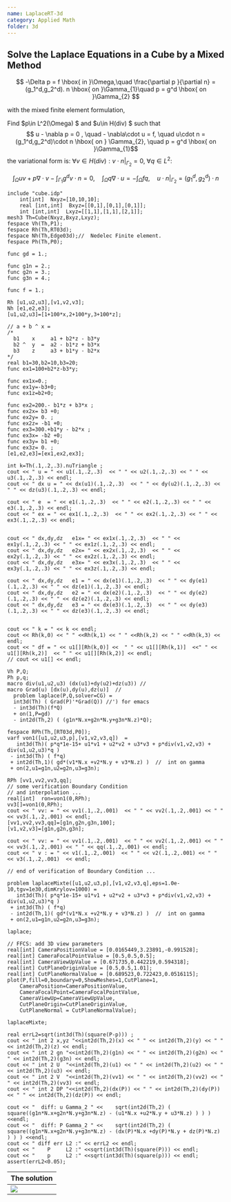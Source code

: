 ```yaml
---
name: LaplaceRT-3d
category: Applied Math
folder: 3d
---
```


## Solve the Laplace Equations in a Cube by a Mixed Method

$$
-\Delta p = f    \hbox{ in }\Omega,\quad
\frac{\partial p }{\partial n} = (g_1^d,g_2^d). n \hbox{ on }\Gamma_{1}\quad
p = g^d  \hbox{ on }\Gamma_{2}
$$

with the mixed finite element formulation,

Find $p\in L^2(\Omega) $  and $u\in H(div) $ such that
$$  u - \nabla p = 0 , \quad - \nabla\cdot u =  f, \quad
  u\cdot n = (g_1^d,g_2^d)\cdot n   \hbox{ on } \Gamma_{2}, \quad
  p = g^d  \hbox{ on }\Gamma_{1}$$
the variational form is: $\forall v\in H(div):  v\cdot n|_{\Gamma_{2}}=0,~\forall q\in L^2$:

$$ \int_\Omega  u v + p \nabla\cdot  v -\int_{\Gamma_{1}} g^d v\cdot n     =0,\quad \int_\Omega q \nabla\cdot u = -\int_\Omega f q,\quad
u\cdot n |_{\Gamma_2}= (g^d_1,g^d_2)\cdot n $$

~~~freefem
include "cube.idp"
    int[int]  Nxyz=[10,10,10];
    real [int,int]  Bxyz=[[0,1],[0,1],[0,1]];
    int [int,int]  Lxyz=[[1,1],[1,1],[2,1]];
mesh3 Th=Cube(Nxyz,Bxyz,Lxyz);
fespace Vh(Th,P1);
fespace Rh(Th,RT03d);
fespace Nh(Th,Edge03d);//  Nedelec Finite element. 
fespace Ph(Th,P0);

func gd = 1.;

func g1n = 2.;
func g2n = 3.; 
func g3n = 4.; 

func f = 1.;

Rh [u1,u2,u3],[v1,v2,v3];
Nh [e1,e2,e3];
[u1,u2,u3]=[1+100*x,2+100*y,3+100*z];

// a + b ^ x = 
/*
  b1    x     a1 + b2*z - b3*y 
  b2 ^  y  =  a2 - b1*z + b3*x
  b3    z     a3 + b1*y - b2*x
*/
real b1=30,b2=10,b3=20;
func ex1=100+b2*z-b3*y;

func ex1x=0.;
func ex1y=-b3+0;
func ex1z=b2+0;

func ex2=200.- b1*z + b3*x ;
func ex2x= b3 +0;
func ex2y= 0. ;
func ex2z= -b1 +0;
func ex3=300.+b1*y - b2*x ;
func ex3x= -b2 +0;
func ex3y= b1 +0;
func ex3z= 0. ;
[e1,e2,e3]=[ex1,ex2,ex3]; 

int k=Th(.1,.2,.3).nuTriangle ;
cout << " u = " << u1(.1,.2,.3)  << " " << u2(.1,.2,.3) << " " << u3(.1,.2,.3) << endl;
cout << " dx u = " << dx(u1)(.1,.2,.3)  << " " << dy(u2)(.1,.2,.3) << " " << dz(u3)(.1,.2,.3) << endl;

cout << " e  = " << e1(.1,.2,.3)  << " " << e2(.1,.2,.3) << " " << e3(.1,.2,.3) << endl;
cout << " ex = " << ex1(.1,.2,.3)  << " " << ex2(.1,.2,.3) << " " << ex3(.1,.2,.3) << endl;


cout << " dx,dy,dz   e1x= " << ex1x(.1,.2,.3)  << " " << ex1y(.1,.2,.3) << " " << ex1z(.1,.2,.3) << endl;
cout << " dx,dy,dz   e2x= " << ex2x(.1,.2,.3)  << " " << ex2y(.1,.2,.3) << " " << ex2z(.1,.2,.3) << endl;
cout << " dx,dy,dz   e3x= " << ex3x(.1,.2,.3)  << " " << ex3y(.1,.2,.3) << " " << ex3z(.1,.2,.3) << endl;

cout << " dx,dy,dz   e1 = " << dx(e1)(.1,.2,.3)  << " " << dy(e1)(.1,.2,.3) << " " << dz(e1)(.1,.2,.3) << endl;
cout << " dx,dy,dz   e2 = " << dx(e2)(.1,.2,.3)  << " " << dy(e2)(.1,.2,.3) << " " << dz(e2)(.1,.2,.3) << endl;
cout << " dx,dy,dz   e3 = " << dx(e3)(.1,.2,.3)  << " " << dy(e3)(.1,.2,.3) << " " << dz(e3)(.1,.2,.3) << endl;


cout << " k = " << k << endl;
cout << Rh(k,0) << " " <<Rh(k,1) << " " <<Rh(k,2) << " " <<Rh(k,3) << endl;
cout << " df = " << u1[][Rh(k,0)] <<  " " << u1[][Rh(k,1)]  <<" " << u1[][Rh(k,2)]  << " " << u1[][Rh(k,2)] << endl;
// cout << u1[] << endl;

Vh P,Q;
Ph p,q; 
macro div(u1,u2,u3) (dx(u1)+dy(u2)+dz(u3)) //
macro Grad(u) [dx(u),dy(u),dz(u)]  //
  problem laplace(P,Q,solver=CG) = 
  int3d(Th) ( Grad(P)'*Grad(Q)) //') for emacs
  - int3d(Th)(f*Q) 
  + on(1,P=gd) 
  - int2d(Th,2) ( (g1n*N.x+g2n*N.y+g3n*N.z)*Q);

fespace RPh(Th,[RT03d,P0]);
varf von1([u1,u2,u3,p],[v1,v2,v3,q])  = 
   int3d(Th)( p*q*1e-15+ u1*v1 + u2*v2 + u3*v3 + p*div(v1,v2,v3) + div(u1,u2,u3)*q )
 - int3d(Th) ( f*q)
 + int2d(Th,1)( gd*(v1*N.x +v2*N.y + v3*N.z) )  //  int on gamma 
 + on(2,u1=g1n,u2=g2n,u3=g3n);

RPh [vv1,vv2,vv3,qq];
// some verification Boundary Condition
// and interpolation ...
real[int]  ron=von1(0,RPh);
vv3[]=von1(0,RPh);
cout << " vv: = " << vv1(.1,.2,.001)  << " " << vv2(.1,.2,.001) << " " << vv3(.1,.2,.001) << endl;
[vv1,vv2,vv3,qq]=[g1n,g2n,g3n,100];
[v1,v2,v3]=[g1n,g2n,g3n];

cout << " vv: = " << vv1(.1,.2,.001)  << " " << vv2(.1,.2,.001) << " " << vv3(.1,.2,.001) << " " << qq(.1,.2,.001) << endl;
cout << " v : = " << v1(.1,.2,.001)  << " " << v2(.1,.2,.001) << " " << v3(.1,.2,.001)  << endl;

// end of verification of Boundary Condition ... 

problem laplaceMixte([u1,u2,u3,p],[v1,v2,v3,q],eps=1.0e-10,tgv=1e30,dimKrylov=1000) =
   int3d(Th)( p*q*1e-15+ u1*v1 + u2*v2 + u3*v3 + p*div(v1,v2,v3) + div(u1,u2,u3)*q )
 + int3d(Th) ( f*q)
 - int2d(Th,1)( gd*(v1*N.x +v2*N.y + v3*N.z) )  //  int on gamma 
 + on(2,u1=g1n,u2=g2n,u3=g3n);

laplace;

// FFCS: add 3D view parameters
real[int] CameraPositionValue = [0.0165449,3.23891,-0.991528];
real[int] CameraFocalPointValue = [0.5,0.5,0.5];
real[int] CameraViewUpValue = [0.671735,0.442219,0.594318];
real[int] CutPlaneOriginValue = [0.5,0.5,1.01];
real[int] CutPlaneNormalValue = [0.689523,0.722423,0.0516115];
plot(P,fill=0,boundary=0,ShowMeshes=1,CutPlane=1,
	CameraPosition=CameraPositionValue,
	CameraFocalPoint=CameraFocalPointValue,
	CameraViewUp=CameraViewUpValue,
	CutPlaneOrigin=CutPlaneOriginValue,
	CutPlaneNormal = CutPlaneNormalValue);

laplaceMixte;

real errL2=sqrt(int3d(Th)(square(P-p))) ;
cout << " int 2 x,yz "<<int2d(Th,2)(x) << " " << int2d(Th,2)(y) << " " << int2d(Th,2)(z) << endl;
cout << " int 2 gn "<<int2d(Th,2)(g1n) << " " << int2d(Th,2)(g2n) << " " << int2d(Th,2)(g3n) << endl;
cout << " int 2 U  "<<int2d(Th,2)(u1) << " " << int2d(Th,2)(u2) << " " << int2d(Th,2)(u3) << endl;
cout << " int 2 V  "<<int2d(Th,2)(vv1) << " " << int2d(Th,2)(vv2) << " " << int2d(Th,2)(vv3) << endl;
cout << " int 2 DP "<<int2d(Th,2)(dx(P)) << " " << int2d(Th,2)(dy(P)) << " " << int2d(Th,2)(dz(P)) << endl;
  
cout << "  diff: u Gamma_2 " <<    sqrt(int2d(Th,2) ( square((g1n*N.x+g2n*N.y+g3n*N.z) - (u1*N.x +u2*N.y + u3*N.z) ) ) ) <<endl;
cout << "  diff: P Gamma_2 " <<    sqrt(int2d(Th,2) ( square((g1n*N.x+g2n*N.y+g3n*N.z) - (dx(P)*N.x +dy(P)*N.y + dz(P)*N.z) ) ) ) <<endl;
cout << " diff err L2 :" << errL2 << endl;
cout << "    P     L2 :" <<sqrt(int3d(Th)(square(P))) << endl;
cout << "    p     L2 :" <<sqrt(int3d(Th)(square(p))) << endl;
assert(errL2<0.05);
~~~

|The solution            |
|------------------------|
|![][_solution]          |

[_solution]: https://raw.githubusercontent.com/FreeFem/FreeFem-markdown-figures/main/examples/3d/LaplaceRT-3d/solution.png
